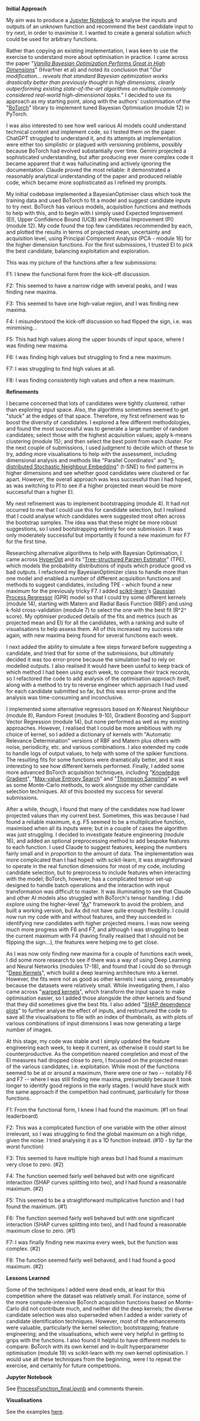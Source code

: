 **Initial Approach**

My aim was to produce a [Jupyter Notebook](ProcessFunction_final.ipynb) to
analyse the inputs and outputs of an unknown function and recommend the
best candidate input to try next, in order to maximise it. I wanted to
create a general solution which could be used for arbitrary functions.

Rather than copying an existing implementation, I was keen to use the
exercise to understand more about optimisation in practice. I came
across the paper "[*Vanilla Bayesian Optimization Performs Great in High
Dimensions*](https://arxiv.org/pdf/2402.02229v3)" (Hvarfner et al) and
noted its conclusion that "*Our modification... reveals that standard
Bayesian optimization works drastically better than previously thought
in high dimensions, clearly outperforming existing state-of-the-art
algorithms on multiple commonly considered real-world high-dimensional
tasks.*" I decided to use its approach as my starting point, along
with the authors' customisation of the "[BoTorch](https://botorch.org/)"
library to implement tuned Bayesian Optimisation (module 12) in PyTorch.

I was also interested to see how well various AI models could understand
technical content and implement code, so I tested them on the paper.
ChatGPT struggled to understand it, and its attempts at implementation
were either too simplistic or plagued with versioning problems, possibly
because BoTorch had evolved substantially over time. Gemini projected a
sophisticated understanding, but after producing ever more complex code
it became apparent that it was hallucinating and actively ignoring the
documentation. Claude proved the most reliable: it demonstrated a
reasonably analytical understanding of the paper and produced reliable
code, which became more sophisticated as I refined my prompts.

My initial codebase implemented a BayesianOptimiser class which took the
training data and used BoTorch to fit a model and suggest candidate
inputs to try next. BoTorch has various models, acquisition functions
and methods to help with this, and to begin with I simply used Expected
Improvement (EI), Upper Confidence Bound (UCB) and Potential Improvement
(PI) (module 12). My code found the top few candidates recommended by
each, and plotted the results in terms of projected mean, uncertainty
and acquisition level, using Principal Component Analysis (PCA - module
16) for the higher dimension functions. For the first submissions, I
trusted EI to pick the best candidate, balancing exploitation and
exploration.

This was my picture of the functions after a few submissions:

F1: I knew the functional form from the kick-off discussion.

F2: This seemed to have a narrow ridge with several peaks, and I was
finding new maxima.

F3: This seemed to have one high-value region, and I was finding new
maxima.

F4: I misunderstood the kick-off discussion so had flipped the sign,
i.e. was minimising...

F5: This had high values along the upper bounds of input space, where I
was finding new maxima.

F6: I was finding high values but struggling to find a new maximum.

F7: I was struggling to find high values at all.

F8: I was finding consistently high values and often a new maximum.

**Refinements**

I became concerned that lots of candidates were tightly clustered,
rather than exploring input space. Also, the algorithms sometimes seemed
to get "stuck" at the edges of that space. Therefore, my first
refinement was to boost the diversity of candidates. I explored a few
different methodologies, and found the most successful was to generate a
large number of random candidates; select those with the highest
acquisition values; apply k-means clustering (module 15); and then
select the best point from each cluster. For the next couple of
submissions, I used judgment to decide which of these to try, adding
more visualisations to help with the assessment, including dimensional
analysis and methods like "Parallel Coordinates" and "[t-distributed
Stochastic Neighbour
Embedding](https://www.jmlr.org/papers/volume9/vandermaaten08a/vandermaaten08a.pdf)"
(t-SNE) to find patterns in higher dimensions and see whether good
candidates were clustered or far apart. However, the overall approach
was less successful than I had hoped, as was switching to PI to see if a
higher projected mean would be more successful than a higher EI.

My next refinement was to implement bootstrapping (module 4). It had not
occurred to me that I could use this for candidate selection, but I
realised that I could analyse which candidates were suggested most often
across the bootstrap samples. The idea was that these might be more
robust suggestions, so I used bootstrapping entirely for one submission.
It was only moderately successful but importantly it found a new maximum
for F7 for the first time.

Researching alternative algorithms to help with Bayesian Optimisation, I
came across [HyperOpt](http://hyperopt.github.io/hyperopt/) and its
"[Tree-structured Parzen
Estimator](https://proceedings.neurips.cc/paper_files/paper/2011/file/86e8f7ab32cfd12577bc2619bc635690-Paper.pdf)"
(TPE), which models the probability distributions of inputs which
produce good vs bad outputs. I refactored my BayesianOptimizer class to
handle more than one model and enabled a number of different acquisition
functions and methods to suggest candidates, including TPE - which found
a new maximum for the previously tricky F7. I added
[scikit-learn](https://scikit-learn.org/)'s [Gaussian Process
Regressor](https://scikit-learn.org/stable/modules/gaussian_process.html)
(GPR) model so that I could try some different kernels (module 14),
starting with Matern and Radial Basis Function (RBF) and using k-fold
cross-validation (module 7) to select the one with the best fit (R^2^
score). My optimiser produced details of the fits and metrics (such as
projected mean and EI) for all the candidates, with a ranking and suite
of visualisations to help assess them. All of this increased my success
rate again, with new maxima being found for several functions each week.

I next added the ability to simulate a few steps forward before
suggesting a candidate, and tried that for some of the submissions, but
ultimately decided it was too error-prone because the simulation had to
rely on modelled outputs. I also realised it would have been useful to
keep track of which method I had been using each week, to compare their
track records, so I refactored the code to add analysis of the
optimisation approach itself, along with a method to try to reverse
engineer which approach I had used for each candidate submitted so far,
but this was error-prone and the analysis was time-consuming and
inconclusive.

I implemented some alternative regressors based on K-Nearest Neighbour
(module 8), Random Forest (modules 9-10), Gradient Boosting and Support
Vector Regression (module 14), but none performed as well as my existing
approaches. However, I realised that I could be more ambitious with my choice of kernel, so I
added a dictionary of kernels with "Automatic Relevance Determination"
versions of RBF and Matern plus others with noise, periodicity, etc. and
various combinations. I also extended my code to handle logs of output
values, to help with some of the spikier functions. The resulting fits
for some functions were dramatically better, and it was interesting to
see how different kernels performed. Finally, I added some more advanced
BoTorch acquisition techniques, including "[Knowledge
Gradient](https://botorch.org/docs/tutorials/one_shot_kg/)", "[Max-value
Entropy Search](https://botorch.org/docs/tutorials/max_value_entropy/)"
and "[Thompson
Sampling](https://botorch.org/docs/tutorials/thompson_sampling/)" as
well as some Monte-Carlo methods, to work alongside my other candidate
selection techniques. All of this boosted my success for several
submissions.

After a while, though, I found that many of the candidates now had lower
projected values than my current best. Sometimes, this was because I had
found a reliable maximum, e.g. F5 seemed to be a multiplicative
function, maximised when all its inputs were; but in a couple of cases
the algorithm was just struggling. I decided to investigate feature
engineering (module 16), and added an optional preprocessing method to add
bespoke features to each function. I used Claude to suggest features, keeping the numbers
fairly small and in proportion to the amount of data. The implementation
was more complicated than I had hoped: with scikit-learn, it was
straightforward to operate in the real function dimensions for most of
my code, including candidate selection, but to preprocess to include
features when interacting with the model; BoTorch, however, has a
complicated tensor set-up designed to handle batch operations and the
interaction with input transformation was difficult to master. It was
illuminating to see that Claude and other AI models also struggled with
BoTorch's tensor handling. I did explore using the higher-level
"[Ax](https://ax.dev/)" framework to avoid the problem, and built a
working version, but Ax did not have quite enough flexibility. I could
now run my code with and without features, and they succeeded in
identifying new candidates with higher projected means. I was now seeing
much more progress with F6 and F7, and although I was struggling to beat
the current maximum with F4 (having finally realised that I should not
be flipping the sign...), the features were helping me to get close.

As I was now only finding new maxima for a couple of functions each
week, I did some more research to see if there was a way of using Deep
Learning and Neural Networks (modules 17-18), and found that I could do
so through "[Deep
Kernels](https://proceedings.mlr.press/v51/wilson16.html)", which build
a deep learning architecture into a kernel. However, the fits were not
as good as other kernels I was using, presumably because the datasets
were relatively small. While investigating them, I also came across
"[warped
kernels](https://botorch.org/docs/tutorials/bo_with_warped_gp/)", which
transform the input space to make optimisation easier, so I added those
alongside the other kernels and found that they did sometimes give the
best fits. I also added "[SHAP dependence
plots](https://shap.readthedocs.io/en/latest/example_notebooks/api_examples/plots/scatter.html)"
to further analyse the effect of inputs, and restructured the code to
save all the visualisations to file with an index of thumbnails, as with
plots of various combinations of input dimensions I was now generating a
large number of images.

At this stage, my code was stable and I simply updated the feature
engineering each week, to keep it current, as otherwise it could start
to be counterproductive. As the competition neared completion and most
of the EI measures had dropped close to zero, I focussed on the
projected mean of the various candidates, i.e. exploitation. While most
of the functions seemed to be at or around a maximum, there were one or
two -- notably F6 and F7 -- where I was still finding new maxima,
presumably because it took longer to identify good regions in the early
stages. I would have stuck with the same approach if the competition had
continued, particularly for those functions.

F1: From the functional form, I knew I had found the maximum. (#1 on final leaderboard)

F2: This was a complicated function of one variable with the other
almost irrelevant, so I was struggling to find the global maximum on a
high ridge, given the noise. I tried analysing it as a 1D function
instead. (#10 - by far the worst function)

F3: This seemed to have multiple high areas but I had found a maximum
very close to zero. (#2)

F4: The function seemed fairly well behaved but with one significant
interaction (SHAP curves splitting into two), and I had found a
reasonable maximum. (#2)

F5: This seemed to be a straightforward multiplicative function and I
had found the maximum. (#1)

F6: The function seemed fairly well behaved but with one significant
interaction (SHAP curves splitting into two), and I had found a
reasonable maximum close to zero. (#1)

F7: I was finally finding new maxima every week, but the function was
complex. (#2)

F8: The function seemed fairly well behaved, and I had found a good
maximum. (#2)

**Lessons Learned**

Some of the techniques I added were dead ends, at least for this
competition where the dataset was relatively small. For instance, some
of the more compute-intensive BoTorch acquisition functions based on
Monte-Carlo did not contribute much, and neither did the deep kernels;
the diverse candidate selection was also superseded when I added a wider
variety of candidate identification techniques. However, most of the
enhancements were valuable, particularly the kernel selection;
bootstrapping; feature engineering; and the visualisations, which were
very helpful in getting to grips with the functions. I also found it
helpful to have different models to compare: BoTorch with its own kernel
and in-built hyperparameter optimisation (module 19) vs scikit-learn
with my own kernel optimisation. I would use all these techniques from
the beginning, were I to repeat the exercise, and certainly for future
competitions.

**Jupyter Notebook**

See [ProcessFunction_final.ipynb](ProcessFunction_final.ipynb) and comments therein.

**Visualisations**

See the examples [here](https://htmlpreview.github.io/?https://github.com/stw007/ImperialCapstoneCompetition/blob/main/Functions/Visualisations/run_20250531_202902/index.html).
